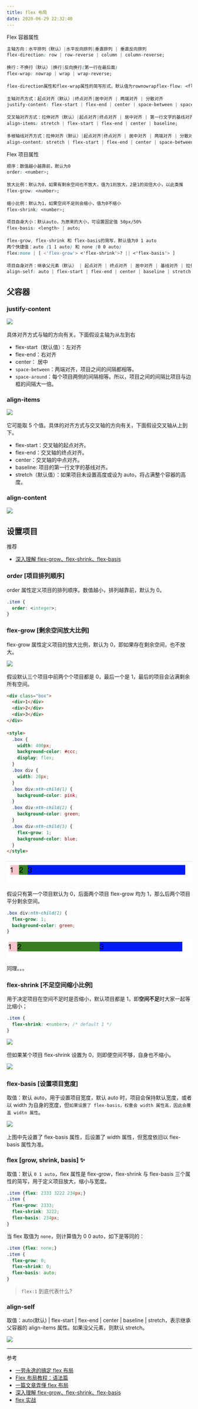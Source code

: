 ```yaml
---
title: flex 布局
date: 2020-06-29 22:32:40
---
```


Flex 容器属性

```css
主轴方向：水平排列（默认）|水平反向排列|垂直排列 | 垂直反向排列
flex-direction: row | row-reverse | column | column-reverse;

换行：不换行（默认）|换行|反向换行(第一行在最后面)
flex-wrap: nowrap | wrap | wrap-reverse;

flex-direction属性和flex-wrap属性的简写形式，默认值为rownowrapflex-flow: <flex-direction> || <flex-wrap>;

主轴对齐方式：起点对齐（默认）|终点对齐|居中对齐 | 两端对齐 | 分散对齐
justify-content: flex-start | flex-end | center | space-between | space-around;

交叉轴对齐方式：拉伸对齐（默认）|起点对齐|终点对齐 | 居中对齐 | 第一行文字的基线对齐
align-items: stretch | flex-start | flex-end | center | baseline;

多根轴线对齐方式：拉伸对齐（默认）|起点对齐|终点对齐 | 居中对齐 | 两端对齐 | 分散对齐
align-content: stretch | flex-start | flex-end | center | space-between | space-around;
```

Flex 项目属性

```css
顺序：数值越小越靠前，默认为0
order: <number>;

放大比例：默认为0，如果有剩余空间也不放大，值为1则放大，2是1的双倍大小，以此类推
flex-grow: <number>;

缩小比例：默认为1，如果空间不足则会缩小，值为0不缩小
flex-shrink: <number>;

项目自身大小：默认auto，为原来的大小，可设置固定值 50px/50%
flex-basis: <length> | auto;

flex-grow, flex-shrink 和 flex-basis的简写，默认值为0 1 auto
两个快捷值：auto (1 1 auto) 和 none (0 0 auto)
flex:none | [ <'flex-grow'> <'flex-shrink'>? || <'flex-basis'> ]

项目自身对齐：继承父元素（默认） | 起点对齐 | 终点对齐 | 居中对齐 | 基线对齐 | 拉伸对齐
align-self: auto | flex-start | flex-end | center | baseline | stretch;
```

## 父容器

### justify-content

<img src='http://www.ruanyifeng.com/blogimg/asset/2015/bg2015071010.png' class='small' />

具体对齐方式与轴的方向有关。下面假设主轴为从左到右

- flex-start（默认值）：左对齐
- flex-end：右对齐
- center： 居中
- `space-between`：两端对齐，项目之间的间隔都相等。
- `space-around`：每个项目两侧的间隔相等。所以，项目之间的间隔比项目与边框的间隔大一倍。

### align-items

<img src='http://www.ruanyifeng.com/blogimg/asset/2015/bg2015071011.png' class='small' />

它可能取 5 个值。具体的对齐方式与交叉轴的方向有关，下面假设交叉轴从上到下。

- flex-start：交叉轴的起点对齐。
- flex-end：交叉轴的终点对齐。
- center：交叉轴的中点对齐。
- baseline: 项目的第一行文字的基线对齐。
- stretch（默认值）：如果项目未设置高度或设为 auto，将占满整个容器的高度。

### align-content

<img src='http://www.ruanyifeng.com/blogimg/asset/2015/bg2015071012.png' class='small'/>

## 设置项目

推荐

- [深入理解 flex-grow、flex-shrink、flex-basis](https://juejin.im/post/5dedb28ef265da33b12e98cd)

### order [项目排列顺序]

order 属性定义项目的排列顺序。数值越小，排列越靠前，默认为 0。

```css
.item {
  order: <integer>;
}
```

### flex-grow [剩余空间放大比例]

flex-grow 属性定义项目的放大比例，默认为 0，即如果存在剩余空间，也不放大。

<img src='http://www.ruanyifeng.com/blogimg/asset/2015/bg2015071012.png' class='small'/>

假设默认三个项目中前两个个项目都是 0，最后一个是 1，最后的项目会沾满剩余所有空间。

```html {23}
<div class="box">
  <div>1</div>
  <div>2</div>
  <div>3</div>
</div>

<style>
  .box {
    width: 400px;
    background-color: #ccc;
    display: flex;
  }
  .box div {
    width: 20px;
  }
  .box div:nth-child(1) {
    background-color: pink;
  }
  .box div:nth-child(2) {
    background-color: green;
  }
  .box div:nth-child(3) {
    flex-grow: 1;
    background-color: blue;
  }
</style>
```

![](../../../assets/others/css/flex-grow1.png)

假设只有第一个项目默认为 0，后面两个项目 flex-grow 均为 1，那么后两个项目平分剩余空间。

```css {2}
.box div:nth-child(2) {
  flex-grow: 1;
  background-color: green;
}
```

![](../../../assets/others/css/flex-grow2.png)

同理。。。

### flex-shrink [不足空间缩小比例]

用于决定项目在空间不足时是否缩小，默认项目都是 1，即**空间不足**时大家一起等比缩小；

```css
.item {
  flex-shrink: <number>; /* default 1 */
}
```

![](http://www.ruanyifeng.com/blogimg/asset/2015/bg2015071015.jpg)

但如果某个项目 flex-shrink 设置为 0，则即便空间不够，自身也不缩小。

![](https://img2018.cnblogs.com/blog/1213309/201908/1213309-20190808191100715-1387948858.gif)

### flex-basis [设置项目宽度]

取值：默认 auto，用于设置项目宽度，默认 auto 时，项目会保持默认宽度，或者以 width 为自身的宽度，但`如果设置了 flex-basis，权重会 width 属性高，因此会覆盖 widtn 属性`。

![](https://img2018.cnblogs.com/blog/1213309/201908/1213309-20190808192004493-824002338.png)

上图中先设置了 flex-basis 属性，后设置了 width 属性，但宽度依旧以 flex-basis 属性为准。

### flex [grow, shrink, basis] ✨

取值：默认 `0 1 auto`，flex 属性是 flex-grow，flex-shrink 与 flex-basis 三个属性的简写，用于定义项目放大，缩小与宽度。

```CSS
.item {flex: 2333 3222 234px;}
.item {
  flex-grow: 2333;
  flex-shrink: 3222;
  flex-basis: 234px;
}
```

当 flex 取值为 `none`，则计算值为 0 0 auto，如下是等同的：

```CSS
.item {flex: none;}
.item {
  flex-grow: 0;
  flex-shrink: 0;
  flex-basis: auto;
}

```

> `flex:1` 到底代表什么?

### align-self

取值：auto(默认) | flex-start | flex-end | center | baseline | stretch，表示继承父容器的 align-items 属性。如果没父元素，则默认 stretch。

![](https://img2018.cnblogs.com/blog/1213309/201908/1213309-20190808193900553-1175612273.png)

---

参考

- [一劳永逸的搞定 flex 布局](https://juejin.im/post/58e3a5a0a0bb9f0069fc16bb)
- [Flex 布局教程：语法篇](http://www.ruanyifeng.com/blog/2015/07/flex-grammar.html)
- [一篇文章弄懂 flex 布局](https://www.cnblogs.com/echolun/p/11299460.html)
- [深入理解 flex-grow、flex-shrink、flex-basis](https://juejin.im/post/5dedb28ef265da33b12e98cd)
- [flex 实战](./flex-examples.md)
